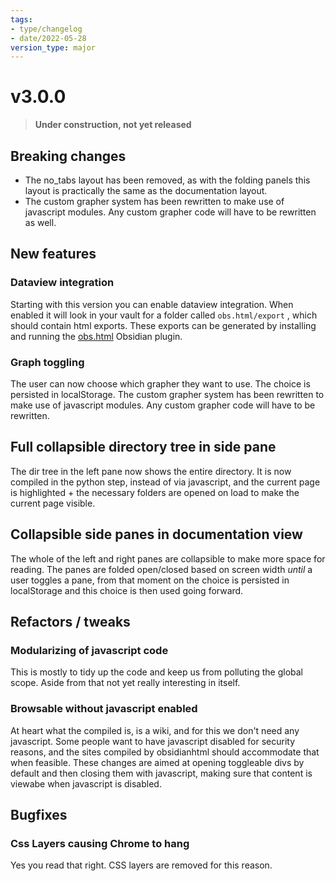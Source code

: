 ```yaml
---
tags:
- type/changelog
- date/2022-05-28
version_type: major
---
```

   
# v3.0.0   
> **Under construction, not yet released**   
   
## Breaking changes   
   
- The no_tabs layout has been removed, as with the folding panels this layout is practically the same as the documentation layout.   
- The custom grapher system has been rewritten to make use of javascript modules. Any custom grapher code will have to be rewritten as well.   
   
##  New features   
### Dataview integration   
Starting with this version you can enable dataview integration. When enabled it will look in your vault for a folder called `obs.html/export` , which should contain html exports. These exports can be generated by installing and running the [obs.html](https://github.com/obsidian-html/obs.html) Obsidian plugin.    
   
### Graph toggling   
The user can now choose which grapher they want to use. The choice is persisted in localStorage. The custom grapher system has been rewritten to make use of javascript modules. Any custom grapher code will have to be rewritten.   
   
## Full collapsible directory tree in side pane   
The dir tree in the left pane now shows the entire directory. It is now compiled in the python step, instead of via javascript, and the current page is highlighted + the necessary folders are opened on load to make the current page visible.   
   
## Collapsible side panes in documentation view   
The whole of the left and right panes are collapsible to make more space for reading. The panes are folded open/closed based on screen width *until* a user toggles a pane, from that moment on the choice is persisted in localStorage and this choice is then used going forward.   
   
## Refactors / tweaks   
### Modularizing of javascript code   
This is mostly to tidy up the code and keep us from polluting the global scope. Aside from that not yet really interesting in itself.   
   
### Browsable without javascript enabled   
At heart what the compiled is, is a wiki, and for this we don't need any javascript. Some people want to have javascript disabled for security reasons, and the sites compiled by obsidianhtml should accommodate that when feasible. These changes are aimed at opening toggleable divs by default and then closing them with javascript, making sure that content is viewabe when javascript is disabled.   
   
   
## Bugfixes   
### Css Layers causing Chrome to hang   
Yes you read that right. CSS layers are removed for this reason.
